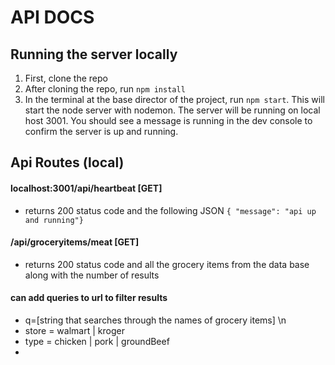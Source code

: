 # API DOCS

## Running the server locally

1. First, clone the repo
2. After cloning the repo, run `npm install`
3. In the terminal at the base director of the project, run `npm start`. This will start the node server with nodemon. The server will be running on local host 3001. You should see a message is running in the dev console to confirm the server is up and running.

## Api Routes (local)

#### localhost:3001/api/heartbeat [GET]

- returns 200 status code and the following JSON `{ "message": "api up and running"}`

#### /api/groceryitems/meat [GET]

- returns 200 status code and all the grocery items from the data base along with the number of results

#### can add queries to url to filter results

- q=[string that searches through the names of grocery items] \n
- store = walmart | kroger
- type = chicken | pork | groundBeef
-
